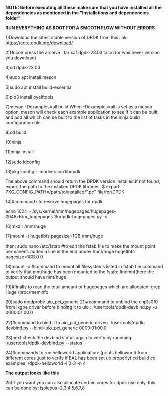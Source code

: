 **NOTE: Before executing all these make sure that you have installed all the dependencies as mentioned in the "Installations and dependencies folder"**

**RUN EVERYTHING AS ROOT FOR A SMOOTH FLOW WITHOUT ERRORS**

1)Download the latest stable version of DPDK from this link: https://core.dpdk.org/download/

2)Uncompress the archive :
tar xJf dpdk-23.03.tar.xz(or whichever version you download)

3)cd dpdk-23.03

4)sudo apt install meson

5)sudo apt install build-essential

6)pip3 install pyelftools

7)meson -Dexamples=all build
When -Dexamples=all is set as a meson option, meson will check each example application to see if
it can be built, and add all which can be built to the list of tasks in the ninja build configuration file.

9)cd build

10)ninja

11)ninja install

12)sudo ldconfig

13)pkg-config --modversion libdpdk 

The above command should return the DPDK version installed.If not found, export the path to the installed DPDK libraries:
$ export PKG_CONFIG_PATH=/path/to/installed/".pc" file/for/DPDK

14)#command sto reserve hugepages for dpdk

  echo 1024 > /sys/kernel/mm/hugepages/hugepages-2048kB/nr_hugepages
15)dpdk-hugepages.py -s

16)mkdir /mnt/huge

17)mount -t hugetlbfs pagesize=1GB /mnt/huge

  then: sudo nano /etc/fstab #to edit  the fstab file to make the mount point permanent:
  added a line in the end 
  nodev /mnt/huge hugetlbfs pagesize=1GB 0 0 

18)mount -a #command to mount all filesystems listed in fstab file 
  command to verify that mnt/huge has been mounted to the fstab:
  findmnt(here the output should have mnt/huge

19)#finally to read the total amount of hugepages which are allocated:
  grep Huge /proc/meminfo

20)sudo modprobe uio_pci_generic
21)#command to unbind the enp1s0f0 from ixgbe driver before binding it to uio :
./usertools/dpdk-devbind.py -u  0000:01:00.0

22)#command to bind it to uio_pci_generic driver:
./usertools/dpdk-devbind.py --bind=uio_pci_generic 0000:01:00.0

23)next check the devbind status again to verify by runnning:
./usertools/dpdk-devbind.py --status

24)#commands to run helloworld application: (prints helloworld from different cores ,just to verify if EAL has been set up properly)
   cd build
   cd examples
   ./dpdk-helloworld -l 0-3 -n 4

   **The output looks like this**
   

25)If you want you can also allocate certain cores for dpdk use only, this can be done by:
   isolcpus=2,3,4,5,6,7,8
